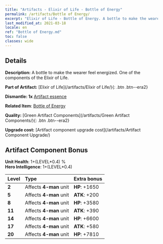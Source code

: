 ```yaml
---
title: "Artifacts - Elixir of Life - Bottle of Energy"
permalink: /artifacts/Bottle of Energy/
excerpt: "Elixir of Life - Bottle of Energy. A bottle to make the wearer feel energized. One of the components of the Elixir of Life."
last_modified_at: 2021-03-18
locale: en
ref: "Bottle of Energy.md"
toc: false
classes: wide
---
```




## Details

 **Description:** A bottle to make the wearer feel energized. One of the components of the Elixir of Life.

 **Part of Artifact:** [Elixir of Life](/artifacts/Elixir of Life/){: .btn .btn--era2}

 **Dismantle: 1x** [Artifact essence](/Items/con_166/)

 **Related Item**: [Bottle of Energy](/Items/art_14/)

 **Quality:** [Green Artifact Components](/artifacts/Green Artifact Components/){: .btn .btn--era2}

 **Upgrade cost:** [Artifact component upgrade cost](/artifacts/Artifact Component Upgrade/)

## Artifact Component Bonus

  **Unit Health**: 1+(LEVEL\*0.4) %<br/>**Hero Intelligence**: 1+(LEVEL\*0.4)

  |  Level  | Type |    Extra bonus  | 
  |:--------|:-----|:----------------| 
  | **2** | Affects **4-man** unit | **HP**: +1650 | 
  | **5** | Affects **4-man** unit | **ATK**: +200 | 
  | **8** | Affects **4-man** unit | **HP**: +3580 | 
  | **11** | Affects **4-man** unit | **ATK**: +390 | 
  | **14** | Affects **4-man** unit | **HP**: +6600 | 
  | **17** | Affects **4-man** unit | **ATK**: +580 | 
  | **20** | Affects **4-man** unit | **HP**: +7810 | 
